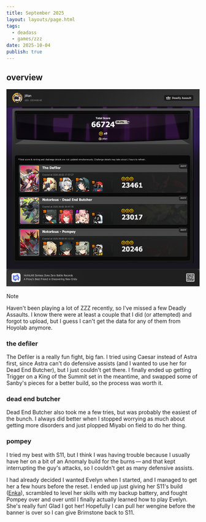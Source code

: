 ```yaml
---
title: September 2025
layout: layouts/page.html
tags:
  - deadass
  - games/zzz
date: 2025-10-04
publish: true
---
```

## overview
![Deadly Assault Overview](./photos/09-25_deadass.png)


> [!NOTE]
> Haven't been playing a lot of ZZZ recently, so I've missed a few Deadly Assaults. I know there were at least a couple that I did (or attempted) and forgot to upload, but I guess I can't get the data for any of them from Hoyolab anymore.

### the defiler
The Defiler is a really fun fight, big fan. I tried using Caesar instead of Astra first, since Astra can't do defensive assists (and I wanted to use her for Dead End Butcher), but I just couldn't get there. I finally ended up getting Trigger on a King of the Summit set in the meantime, and swapped some of Sanby's pieces for a better build, so the process was worth it.

### dead end butcher
Dead End Butcher also took me a few tries, but was probably the easiest of the bunch. I always did better when I stopped worrying as much about getting more disorders and just plopped Miyabi on field to do her thing.

### pompey
I tried my best with S11, but I think I was having trouble because I usually have her on a bit of an Anomaly build for the burns — and that kept interrupting the guy's attacks, so I couldn't get as many defensive assists. 

I had already decided I wanted Evelyn when I started, and I managed to get her a few hours before the reset. I ended up just giving her S11's build ([Enka](https://enka.network/u/jillian)), scrambled to level her skills with my backup battery, and fought Pompey over and over until I finally actually learned how to play Evelyn. She's really fun! Glad I got her! Hopefully I can pull her wengine before the banner is over so I can give Brimstone back to S11.
